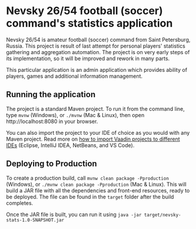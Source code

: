 # Nevsky 26/54 football (soccer) command's statistics application

Nevsky 26/54 is amateur football (soccer) command from Saint Petersburg, Russia. This project is result of last 
attempt for personal players' statistics gathering and aggregation automation. The project is on very early steps of 
its implementation, so it will be improved and rework in many parts.

This particular application is an admin application which provides ability of players, games and additional information 
management.

## Running the application

The project is a standard Maven project. To run it from the command line,
type `mvnw` (Windows), or `./mvnw` (Mac & Linux), then open
http://localhost:8080 in your browser.

You can also import the project to your IDE of choice as you would with any
Maven project. Read more on [how to import Vaadin projects to different 
IDEs](https://vaadin.com/docs/latest/flow/guide/step-by-step/importing) (Eclipse, IntelliJ IDEA, NetBeans, and VS Code).

## Deploying to Production

To create a production build, call `mvnw clean package -Pproduction` (Windows),
or `./mvnw clean package -Pproduction` (Mac & Linux).
This will build a JAR file with all the dependencies and front-end resources,
ready to be deployed. The file can be found in the `target` folder after the build completes.

Once the JAR file is built, you can run it using
`java -jar target/nevsky-stats-1.0-SNAPSHOT.jar`

